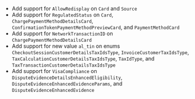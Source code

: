 * Add support for `AllowRedisplay` on `Card` and `Source`
* Add support for `RegulatedStatus` on `Card`, `ChargePaymentMethodDetailsCard`, `ConfirmationTokenPaymentMethodPreviewCard`, and `PaymentMethodCard`
* Add support for `NetworkTransactionID` on `ChargePaymentMethodDetailsCard`
* Add support for new value `al_tin` on enums `CheckoutSessionCustomerDetailsTaxIdsType`, `InvoiceCustomerTaxIdsType`, `TaxCalculationCustomerDetailsTaxIdsType`, `TaxIdType`, and `TaxTransactionCustomerDetailsTaxIdsType`
* Add support for `VisaCompliance` on `DisputeEvidenceDetailsEnhancedEligibility`, `DisputeEvidenceEnhancedEvidenceParams`, and `DisputeEvidenceEnhancedEvidence`
